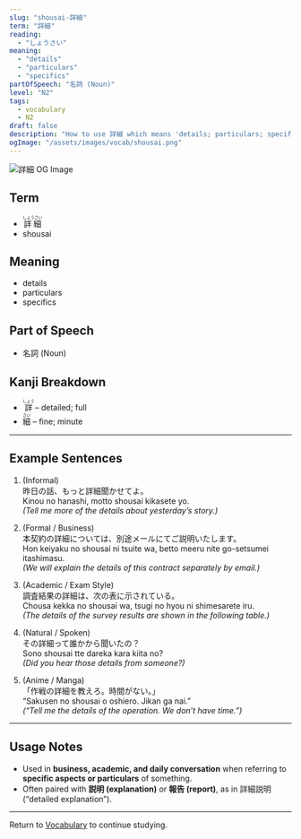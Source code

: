 ```yaml
---
slug: "shousai-詳細"
term: "詳細"
reading:
  - "しょうさい"
meaning:
  - "details"
  - "particulars"
  - "specifics"
partOfSpeech: "名詞 (Noun)"
level: "N2"
tags:
  - vocabulary
  - N2
draft: false
description: "How to use 詳細 which means 'details; particulars; specifics' in preparation for the JLPT N2"
ogImage: "/assets/images/vocab/shousai.png"
---
```


![詳細 OG Image](/assets/images/vocab/shousai.png)

## Term  
- <ruby>詳細<rt>しょうさい</rt></ruby>
- shousai

## Meaning  
- details  
- particulars  
- specifics

## Part of Speech  
- 名詞 (Noun)

## Kanji Breakdown  
- <ruby>詳<rt>しょう</rt></ruby> – detailed; full  
- <ruby>細<rt>さい</rt></ruby> – fine; minute

---

## Example Sentences

1. (Informal)  
昨日の話、もっと<span class="text-skin-accent">詳細</span>聞かせてよ。  
Kinou no hanashi, motto <span class="text-skin-accent">shousai</span> kikasete yo.  
*(Tell me more of the <span class="text-skin-accent">details</span> about yesterday’s story.)*

2. (Formal / Business)  
本契約の<span class="text-skin-accent">詳細</span>については、別途メールにてご説明いたします。  
Hon keiyaku no <span class="text-skin-accent">shousai</span> ni tsuite wa, betto meeru nite go-setsumei itashimasu.  
*(We will explain the <span class="text-skin-accent">details</span> of this contract separately by email.)*

3. (Academic / Exam Style)  
調査結果の<span class="text-skin-accent">詳細</span>は、次の表に示されている。  
Chousa kekka no <span class="text-skin-accent">shousai</span> wa, tsugi no hyou ni shimesarete iru.  
*(The <span class="text-skin-accent">details</span> of the survey results are shown in the following table.)*

4. (Natural / Spoken)  
その<span class="text-skin-accent">詳細</span>って誰かから聞いたの？  
Sono <span class="text-skin-accent">shousai</span> tte dareka kara kiita no?  
*(Did you hear those <span class="text-skin-accent">details</span> from someone?)*

5. (Anime / Manga)  
「作戦の<span class="text-skin-accent">詳細</span>を教えろ。時間がない。」  
“Sakusen no <span class="text-skin-accent">shousai</span> o oshiero. Jikan ga nai.”  
*(“Tell me the <span class="text-skin-accent">details</span> of the operation. We don’t have time.”)*

---

## Usage Notes

- Used in **business, academic, and daily conversation** when referring to **specific aspects or particulars** of something.  
- Often paired with **説明 (explanation)** or **報告 (report)**, as in 詳細説明 (“detailed explanation”).

---

Return to [Vocabulary](/vocabulary/) to continue studying.
